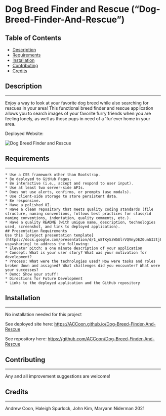 # **Dog Breed Finder and Rescue (“Dog-Breed-Finder-And-Rescue”)**

## Table of Contents

* [Description](#description)
* [Requirements](#requirements)
* [Installation](#installation)
* [Contributing](#contributing)
* [Credits](#credits)

## Description
---
Enjoy a way to look at your favorite dog breed while also searching for rescues in your area! This functional breed finder and rescue application allows you to search images of your favorite furry friends when you are feeling lonely, as well as those pups in need of a 'fur'ever home in your area.

Deployed Website: 

![Dog Breed Finder and Rescue](/Dog-Breed-Finder-and-Rescue/assets/images/site-screenshot.png)

## Requirements 
---
```
* Use a CSS framework other than Bootstrap.
* Be deployed to GitHub Pages.
* Be interactive (i.e., accept and respond to user input).
* Use at least two server-side APIs.
* Does not use alerts, confirms, or prompts (use modals).
* Use client-side storage to store persistent data.
* Be responsive.
* Have a polished UI.
* Have a clean repository that meets quality coding standards (file structure, naming conventions, follows best practices for class/id naming conventions, indentation, quality comments, etc.).
* Have a quality README (with unique name, description, technologies used, screenshot, and link to deployed application).
## Presentation Requirements
Use this [project presentation template](https://docs.google.com/presentation/d/1_u8TKy5zW5UlrVQVnyDEZ0unGI2tjQPDEpA0FNuBKAw/edit?usp=sharing) to address the following: 
* Elevator pitch: a one minute description of your application
* Concept: What is your user story? What was your motivation for development?
* Process: What were the technologies used? How were tasks and roles broken down and assigned? What challenges did you encounter? What were your successes?
* Demo: Show your stuff!
* Directions for Future Development
* Links to the deployed application and the GitHub repository
```

## Installation
---
No installation needed for this project

See deployed site here: https://ACCoon.github.io/Dog-Breed-Finder-And-Rescue

See repository here: https://github.com/ACCoon/Dog-Breed-Finder-And-Rescue
## Contributing
---

Any and all improvement suggestions are welcome! 


## Credits
---
Andrew Coon, Haleigh Spurlock, John Kim, Maryann Niderman 2021
